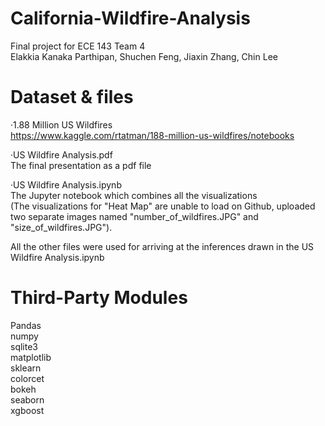 # California-Wildfire-Analysis
Final project for ECE 143 Team 4 <br />
Elakkia Kanaka Parthipan, Shuchen Feng, Jiaxin Zhang, Chin Lee

# Dataset & files
·1.88 Million US Wildfires <br/>
https://www.kaggle.com/rtatman/188-million-us-wildfires/notebooks

·US Wildfire Analysis.pdf <br/>
The final presentation as a pdf file

·US Wildfire Analysis.ipynb <br/>
The Jupyter notebook which combines all the visualizations <br/>
(The visualizations for "Heat Map" are unable to load on Github, uploaded two separate images named "number_of_wildfires.JPG" and "size_of_wildfires.JPG").

All the other files were used for arriving at the inferences drawn in the US Wildfire Analysis.ipynb

# Third-Party Modules
Pandas <br/>
numpy <br/>
sqlite3 <br/>
matplotlib <br/>
sklearn <br/>
colorcet <br/>
bokeh <br/>
seaborn <br/>
xgboost <br/>
